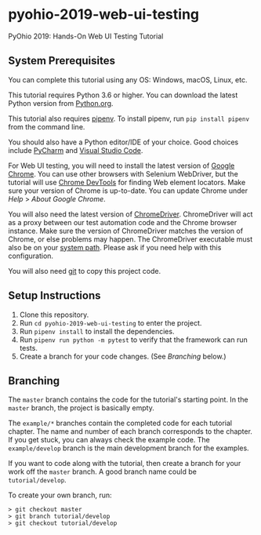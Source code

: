 # pyohio-2019-web-ui-testing
PyOhio 2019: Hands-On Web UI Testing Tutorial

## System Prerequisites
You can complete this tutorial using any OS: Windows, macOS, Linux, etc.

This tutorial requires Python 3.6 or higher.
You can download the latest Python version from [Python.org](https://www.python.org/downloads/).

This tutorial also requires [pipenv](https://docs.pipenv.org/).
To install pipenv, run `pip install pipenv` from the command line.

You should also have a Python editor/IDE of your choice.
Good choices include [PyCharm](https://www.jetbrains.com/pycharm/)
and [Visual Studio Code](https://code.visualstudio.com/docs/languages/python).

For Web UI testing, you will need to install the latest version of [Google Chrome](https://www.google.com/chrome/).
You can use other browsers with Selenium WebDriver,
but the tutorial will use [Chrome DevTools](https://developers.google.com/web/tools/chrome-devtools/) for finding Web element locators.
Make sure your version of Chrome is up-to-date.
You can update Chrome under *Help* > *About Google Chrome*.

You will also need the latest version of [ChromeDriver](https://sites.google.com/a/chromium.org/chromedriver/).
ChromeDriver will act as a proxy between our test automation code and the Chrome browser instance.
Make sure the version of ChromeDriver matches the version of Chrome, or else problems may happen.
The ChromeDriver executable must also be on your [system path](https://en.wikipedia.org/wiki/PATH_(variable)).
Please ask if you need help with this configuration.

You will also need [git](https://git-scm.com/) to copy this project code.

## Setup Instructions

1. Clone this repository.
2. Run `cd pyohio-2019-web-ui-testing` to enter the project.
3. Run `pipenv install` to install the dependencies.
4. Run `pipenv run python -m pytest` to verify that the framework can run tests.
5. Create a branch for your code changes. (See *Branching* below.)

## Branching

The `master` branch contains the code for the tutorial's starting point.
In the `master` branch, the project is basically empty.

The `example/*` branches contain the completed code for each tutorial chapter.
The name and number of each branch corresponds to the chapter.
If you get stuck, you can always check the example code.
The `example/develop` branch is the main development branch for the examples.

If you want to code along with the tutorial, then create a branch for your work off the `master` branch.
A good branch name could be `tutorial/develop`.

To create your own branch, run:

    > git checkout master
    > git branch tutorial/develop
    > git checkout tutorial/develop
